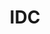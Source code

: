 ---
title: IDC
position: 1.0
type: "var"
description: A variable that provides access to the running IDC instance

content_markdown: |-
  The **IDC** variable is a static variable in the IDCUtils class that has a reference to the IDC instance, and is the main way
  to use the IDC asset.
  
  Trying to use this variable at **Awake** when the scene first starts is *undefined* as the reference might not have been loaded yet.
  {: .warning}
---